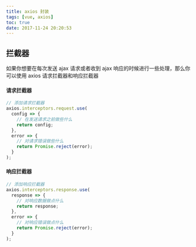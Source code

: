 ```yaml
---
title: axios 封装
tags: [vue, axios]
toc: true
date: 2017-11-24 20:20:53
---
```


## 拦截器

如果你想要在每次发送 ajax 请求或者收到 ajax 响应的时候进行一些处理，那么你可以使用 axios 请求拦截器和响应拦截器

#### 请求拦截器

```js
// 添加请求拦截器
axios.interceptors.request.use(
  config => {
    // 在发送请求之前做些什么
    return config;
  },
  error => {
    // 对请求错误做些什么
    return Promise.reject(error);
  }
);
```

#### 响应拦截器

```js
// 添加响应拦截器
axios.interceptors.response.use(
  response => {
    // 对响应数据做点什么
    return response;
  },
  error => {
    // 对响应错误做点什么
    return Promise.reject(error);
  }
);
```
